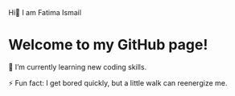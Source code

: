 <head>
</head>
<body>
    <div class="header">
        Hi👋 I am Fatima Ismail 
    </div>
    <div class="content">
        <h1>Welcome to my GitHub page!</h1>
        <p>🌱 I’m currently learning new coding skills.</p>
        <p>⚡ Fun fact: I get bored quickly, but a little walk can reenergize me.</p>
    </div>
</body>
</html>

